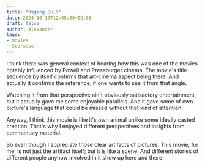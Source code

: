 ```yaml
---
title: "Raging Bull"
date: 2024-10-13T12:05:06+02:00
draft: false
author: Alexander
tags:
- movies
- Scorsese
---
```


I think there was general context of hearing how this was one of the movies notably influenced by Powell and Pressburger cinema.
The movie's title sequence by itself confirms that art-cinema aspect being there.
And actually it confirms the reference, if one wants to see it from that angle.

Watching it from that perspective ain't obviously satisactory entertainment, but it actually gave me some enjoyable parallels.
And it gave some of own picture's language that could be missed without that kind of attention.

Anyway, I think this movie is like it's own animal unlike some ideally casted creation.
That's why I enjoyed different perspectives and insights from commentary material.

So even though I appreciate those clear artifacts of pictures.
This movie, for me, is not just the artifact itself; but it is like a scene.
And different stories of different people anyhow involved in it show up here and there.
